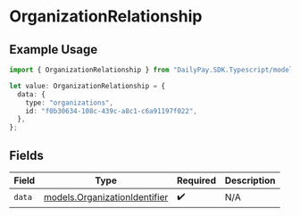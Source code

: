 # OrganizationRelationship

## Example Usage

```typescript
import { OrganizationRelationship } from "DailyPay.SDK.Typescript/models";

let value: OrganizationRelationship = {
  data: {
    type: "organizations",
    id: "f0b30634-108c-439c-a8c1-c6a91197f022",
  },
};
```

## Fields

| Field                                                                | Type                                                                 | Required                                                             | Description                                                          |
| -------------------------------------------------------------------- | -------------------------------------------------------------------- | -------------------------------------------------------------------- | -------------------------------------------------------------------- |
| `data`                                                               | [models.OrganizationIdentifier](../models/organizationidentifier.md) | :heavy_check_mark:                                                   | N/A                                                                  |